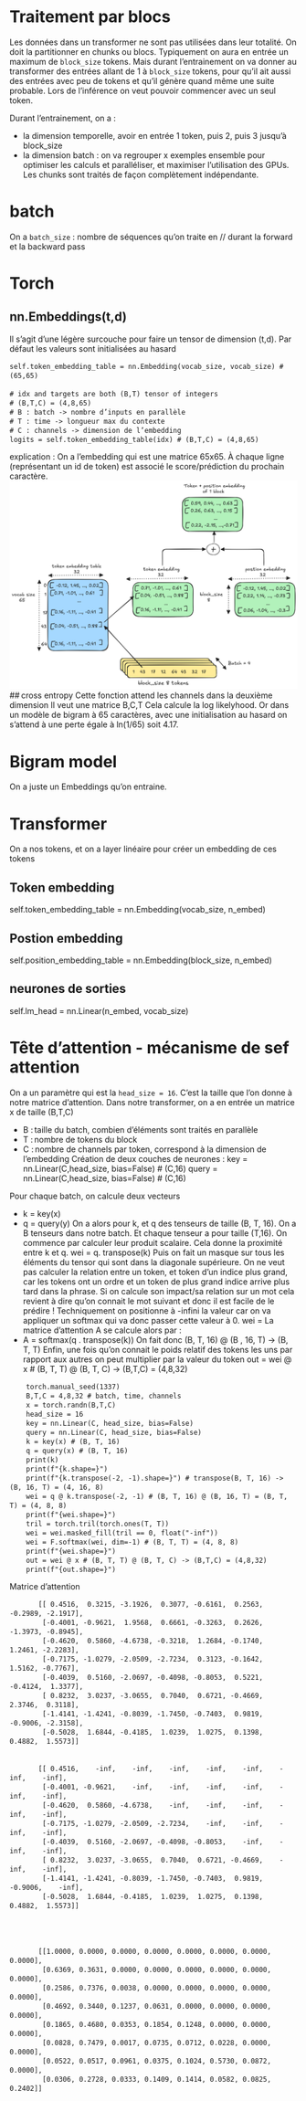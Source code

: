 # Traitement par blocs
Les données dans un transformer ne sont pas utilisées dans leur totalité. On doit la partitionner en chunks ou blocs. Typiquement on aura en entrée un maximum de ```block_size``` tokens.
Mais durant l’entrainement on va donner au transformer des entrées allant de 1 à ```block_size``` tokens, pour qu’il ait aussi des entrées avec peu de tokens et qu’il génère quand même une suite probable. Lors de l’inférence on veut pouvoir commencer avec un seul token.

Durant l’entrainement, on a :
- la dimension temporelle, avoir en entrée 1 token, puis 2, puis 3 jusqu’à block_size
- la dimension batch : on va regrouper x exemples ensemble pour optimiser les calculs et paralléliser, et maximiser l’utilisation des GPUs. Les chunks sont traités de façon complètement indépendante.

# batch
On a ```batch_size``` : nombre de séquences qu’on traite en // durant la forward et la backward pass

# Torch
## nn.Embeddings(t,d)
Il s’agit d’une légère surcouche pour faire un tensor de dimension (t,d).
Par défaut les valeurs sont initialisées au hasard
```
self.token_embedding_table = nn.Embedding(vocab_size, vocab_size) # (65,65)

# idx and targets are both (B,T) tensor of integers
# (B,T,C) = (4,8,65)
# B : batch -> nombre d’inputs en parallèle
# T : time -> longueur max du contexte
# C : channels -> dimension de l’embedding
logits = self.token_embedding_table(idx) # (B,T,C) = (4,8,65)
```

explication :
On a l’embedding qui est une matrice 65x65. À chaque ligne (représentant un id de token) est associé le score/prédiction du prochain caractère.
[![](images/embedding.png)](images/embedding.png)
## cross entropy
Cette fonction attend les channels dans la deuxième dimension
Il veut une matrice B,C,T
Cela calcule la log likelyhood. Or dans un modèle de bigram à 65 caractères, avec une initialisation au hasard on s’attend à une perte égale à ln(1/65) soit 4.17.

# Bigram  model
On a juste un Embeddings qu’on entraine.

# Transformer
On a nos tokens, et on a layer linéaire pour créer un embedding de ces tokens
## Token embedding
self.token_embedding_table = nn.Embedding(vocab_size, n_embed)
## Postion embedding
self.position_embedding_table = nn.Embedding(block_size, n_embed)
## neurones de sorties
self.lm_head = nn.Linear(n_embed, vocab_size)

# Tête d’attention - mécanisme de sef attention
On a un paramètre qui est la ```head_size = 16```. C’est la taille que l’on donne à notre matrice d’attention.
Dans notre transformer, on a en entrée un matrice x de taille (B,T,C)
- B : taille du batch, combien d’éléments sont traités en parallèle
- T : nombre de tokens du block
- C : nombre de channels par token, correspond à la dimension de l’embedding
Création de deux couches de neurones :
key = nn.Linear(C,head_size, bias=False) # (C,16)
query = nn.Linear(C,head_size, bias=False) # (C,16)

Pour chaque batch, on calcule deux vecteurs
- k = key(x)
- q = query(y)
On a alors pour k, et q des tenseurs de taille (B, T, 16). On a B tenseurs dans notre batch. Et chaque tenseur a pour taille (T,16).
On commence par calculer leur produit scalaire. Cela donne la proximité entre k et q.
wei = q. transpose(k)
Puis on fait un masque sur tous les éléments du tensor qui sont dans la diagonale supérieure.
On ne veut pas calculer la relation entre un token, et token d’un indice plus grand, car les tokens ont un ordre et un token de plus grand indice arrive plus tard dans la phrase. Si on calcule son impact/sa relation sur un mot cela revient à dire qu’on connait le mot suivant et donc il est facile de le prédire !
Techniquement on positionne à -infini la valeur car on va appliquer un softmax qui va donc passer cette valeur à 0.
wei = 
La matrice d’attention A se calcule alors par :
- A = softmax(q . transpose(k))
On fait donc (B, T, 16) @ (B , 16, T) -> (B, T, T)
Enfin, une fois qu’on connait le poids relatif des tokens les uns par rapport aux autres on peut multiplier par la valeur du token
out = wei @ x # (B, T, T) @ (B, T, C) -> (B,T,C) = (4,8,32)

```
    torch.manual_seed(1337)
    B,T,C = 4,8,32 # batch, time, channels
    x = torch.randn(B,T,C)
    head_size = 16
    key = nn.Linear(C, head_size, bias=False)
    query = nn.Linear(C, head_size, bias=False)
    k = key(x) # (B, T, 16)
    q = query(x) # (B, T, 16)
    print(k)
    print(f"{k.shape=}")
    print(f"{k.transpose(-2, -1).shape=}") # transpose(B, T, 16) ->  (B, 16, T) = (4, 16, 8)
    wei = q @ k.transpose(-2, -1) # (B, T, 16) @ (B, 16, T) = (B, T, T) = (4, 8, 8)
    print(f"{wei.shape=}")
    tril = torch.tril(torch.ones(T, T))
    wei = wei.masked_fill(tril == 0, float("-inf"))
    wei = F.softmax(wei, dim=-1) # (B, T, T) = (4, 8, 8)
    print(f"{wei.shape=}")
    out = wei @ x # (B, T, T) @ (B, T, C) -> (B,T,C) = (4,8,32)
    print(f"{out.shape=}")
```

Matrice d’attention
```
       [[ 0.4516,  0.3215, -3.1926,  0.3077, -0.6161,  0.2563, -0.2989, -2.1917],
        [-0.4001, -0.9621,  1.9568,  0.6661, -0.3263,  0.2626, -1.3973, -0.8945],
        [-0.4620,  0.5860, -4.6738, -0.3218,  1.2684, -0.1740,  1.2461, -2.2283],
        [-0.7175, -1.0279, -2.0509, -2.7234,  0.3123, -0.1642,  1.5162, -0.7767],
        [-0.4039,  0.5160, -2.0697, -0.4098, -0.8053,  0.5221, -0.4124,  1.3377],
        [ 0.8232,  3.0237, -3.0655,  0.7040,  0.6721, -0.4669,  2.3746,  0.3118],
        [-1.4141, -1.4241, -0.8039, -1.7450, -0.7403,  0.9819, -0.9006, -2.3158],
        [-0.5028,  1.6844, -0.4185,  1.0239,  1.0275,  0.1398,  0.4882,  1.5573]]


       [[ 0.4516,    -inf,    -inf,    -inf,    -inf,    -inf,    -inf,    -inf],
        [-0.4001, -0.9621,    -inf,    -inf,    -inf,    -inf,    -inf,    -inf],
        [-0.4620,  0.5860, -4.6738,    -inf,    -inf,    -inf,    -inf,    -inf],
        [-0.7175, -1.0279, -2.0509, -2.7234,    -inf,    -inf,    -inf,    -inf],
        [-0.4039,  0.5160, -2.0697, -0.4098, -0.8053,    -inf,    -inf,    -inf],
        [ 0.8232,  3.0237, -3.0655,  0.7040,  0.6721, -0.4669,    -inf,    -inf],
        [-1.4141, -1.4241, -0.8039, -1.7450, -0.7403,  0.9819, -0.9006,    -inf],
        [-0.5028,  1.6844, -0.4185,  1.0239,  1.0275,  0.1398,  0.4882,  1.5573]]




       [[1.0000, 0.0000, 0.0000, 0.0000, 0.0000, 0.0000, 0.0000, 0.0000],
        [0.6369, 0.3631, 0.0000, 0.0000, 0.0000, 0.0000, 0.0000, 0.0000],
        [0.2586, 0.7376, 0.0038, 0.0000, 0.0000, 0.0000, 0.0000, 0.0000],
        [0.4692, 0.3440, 0.1237, 0.0631, 0.0000, 0.0000, 0.0000, 0.0000],
        [0.1865, 0.4680, 0.0353, 0.1854, 0.1248, 0.0000, 0.0000, 0.0000],
        [0.0828, 0.7479, 0.0017, 0.0735, 0.0712, 0.0228, 0.0000, 0.0000],
        [0.0522, 0.0517, 0.0961, 0.0375, 0.1024, 0.5730, 0.0872, 0.0000],
        [0.0306, 0.2728, 0.0333, 0.1409, 0.1414, 0.0582, 0.0825, 0.2402]]
```